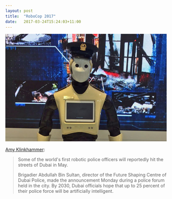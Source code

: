 ```yaml
---
layout: post
title:  "RoboCop 2017"
date:   2017-03-24T15:24:03+11:00
---
```


![RoboCop 2017](robocop-2017.jpg)

[Amy Klinkhammer][]:

> Some of the world's first robotic police officers will reportedly hit the streets of Dubai in May.
>
> Brigadier Abdullah Bin Sultan, director of the Future Shaping Centre of Dubai Police, made the announcement Monday during a police forum held in the city.
> By 2030, Dubai officials hope that up to 25 percent of their police force will be artificially intelligent.

[Amy Klinkhammer]: http://blogs.discovermagazine.com/d-brief/2017/03/21/dubai-robocops
